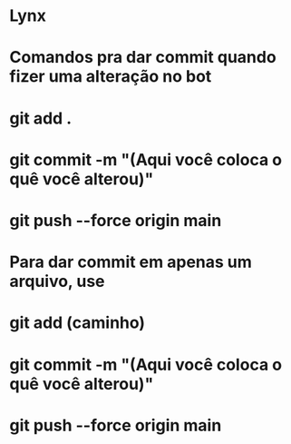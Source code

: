 # Lynx 
# Comandos pra dar commit quando fizer uma alteração no bot
# git add .
# git commit -m "(Aqui você coloca o quê você alterou)"
# git push --force origin main
# 
# Para dar commit em apenas um arquivo, use
# git add (caminho)
# git commit -m "(Aqui você coloca o quê você alterou)"
# git push --force origin main
